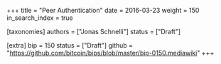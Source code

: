 +++
title = "Peer Authentication"
date = 2016-03-23
weight = 150
in_search_index = true

[taxonomies]
authors = ["Jonas Schnelli"]
status = ["Draft"]

[extra]
bip = 150
status = ["Draft"]
github = "https://github.com/bitcoin/bips/blob/master/bip-0150.mediawiki"
+++

